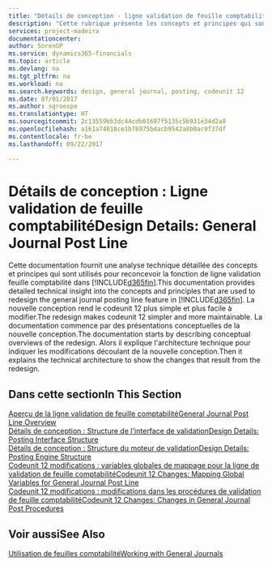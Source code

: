```yaml
---
title: "Détails de conception - ligne validation de feuille comptabilité | Microsoft Docs"
description: "Cette rubrique présente les concepts et principes qui sont utilisés pour reconcevoir la fonction de ligne validation feuille comptabilité dans [!INCLUDE[d365fin](includes/d365fin_md.md)]."
services: project-madeira
documentationcenter: 
author: SorenGP
ms.service: dynamics365-financials
ms.topic: article
ms.devlang: na
ms.tgt_pltfrm: na
ms.workload: na
ms.search.keywords: design, general journal, posting, codeunit 12
ms.date: 07/01/2017
ms.author: sgroespe
ms.translationtype: HT
ms.sourcegitcommit: 2c13559bb3dc44cdb61697f5135c5b931e34d2a8
ms.openlocfilehash: a161a74018ce1b7b975bdacb9542a8b0ac9f37df
ms.contentlocale: fr-be
ms.lasthandoff: 09/22/2017

---
```

# <a name="design-details-general-journal-post-line"></a><span data-ttu-id="5a335-103">Détails de conception : Ligne validation de feuille comptabilité</span><span class="sxs-lookup"><span data-stu-id="5a335-103">Design Details: General Journal Post Line</span></span>
<span data-ttu-id="5a335-104">Cette documentation fournit une analyse technique détaillée des concepts et principes qui sont utilisés pour reconcevoir la fonction de ligne validation feuille comptabilité dans [!INCLUDE[d365fin](includes/d365fin_md.md)].</span><span class="sxs-lookup"><span data-stu-id="5a335-104">This documentation provides detailed technical insight into the concepts and principles that are used to redesign the general journal posting line feature in [!INCLUDE[d365fin](includes/d365fin_md.md)].</span></span> <span data-ttu-id="5a335-105">La nouvelle conception rend le codeunit 12 plus simple et plus facile à modifier.</span><span class="sxs-lookup"><span data-stu-id="5a335-105">The redesign makes codeunit 12 simpler and more maintainable.</span></span> <span data-ttu-id="5a335-106">La documentation commence par des présentations conceptuelles de la nouvelle conception.</span><span class="sxs-lookup"><span data-stu-id="5a335-106">The documentation starts by describing conceptual overviews of the redesign.</span></span> <span data-ttu-id="5a335-107">Alors il explique l'architecture technique pour indiquer les modifications découlant de la nouvelle conception.</span><span class="sxs-lookup"><span data-stu-id="5a335-107">Then it explains the technical architecture to show the changes that result from the redesign.</span></span>  

## <a name="in-this-section"></a><span data-ttu-id="5a335-108">Dans cette section</span><span class="sxs-lookup"><span data-stu-id="5a335-108">In This Section</span></span>  
[<span data-ttu-id="5a335-109">Aperçu de la ligne validation de feuille comptabilité</span><span class="sxs-lookup"><span data-stu-id="5a335-109">General Journal Post Line Overview</span></span>](design-details-general-journal-post-line-overview.md)  
[<span data-ttu-id="5a335-110">Détails de conception : Structure de l'interface de validation</span><span class="sxs-lookup"><span data-stu-id="5a335-110">Design Details: Posting Interface Structure</span></span>](design-details-posting-interface-structure.md)  
[<span data-ttu-id="5a335-111">Détails de conception : Structure du moteur de validation</span><span class="sxs-lookup"><span data-stu-id="5a335-111">Design Details: Posting Engine Structure</span></span>](design-details-posting-engine-structure.md)  
[<span data-ttu-id="5a335-112">Codeunit 12 modifications : variables globales de mappage pour la ligne de validation de feuille comptabilité</span><span class="sxs-lookup"><span data-stu-id="5a335-112">Codeunit 12 Changes: Mapping Global Variables for General Journal Post Line</span></span>](design-details-codeunit-12-changes-mapping-global-variables-for-general-journal-post-line.md)  
[<span data-ttu-id="5a335-113">Codeunit 12 modifications : modifications dans les procédures de validation de feuille comptabilité</span><span class="sxs-lookup"><span data-stu-id="5a335-113">Codeunit 12 Changes: Changes in General Journal Post Procedures</span></span>](design-details-codeunit-12-changes-changes-in-general-journal-post-procedures.md)  

## <a name="see-also"></a><span data-ttu-id="5a335-114">Voir aussi</span><span class="sxs-lookup"><span data-stu-id="5a335-114">See Also</span></span>  
[<span data-ttu-id="5a335-115">Utilisation de feuilles comptabilité</span><span class="sxs-lookup"><span data-stu-id="5a335-115">Working with General Journals</span></span>](ui-work-general-journals.md)

